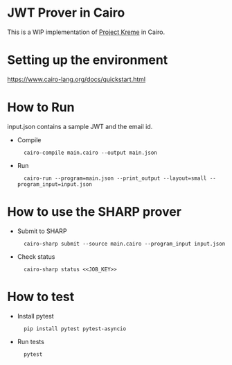 # JWT Prover in Cairo

This is a WIP implementation of [Project Kreme](https://github.com/weijiekoh/kreme) in Cairo.

# Setting up the environment

https://www.cairo-lang.org/docs/quickstart.html

# How to Run

input.json contains a sample JWT and the email id. 

- Compile
        
        cairo-compile main.cairo --output main.json

- Run

        cairo-run --program=main.json --print_output --layout=small --program_input=input.json

# How to use the SHARP prover

- Submit to SHARP

        cairo-sharp submit --source main.cairo --program_input input.json

- Check status

        cairo-sharp status <<JOB_KEY>>

# How to test

- Install pytest

        pip install pytest pytest-asyncio

- Run tests

        pytest
        